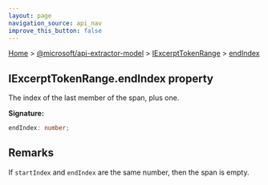 ```yaml
---
layout: page
navigation_source: api_nav
improve_this_button: false
---
```



[Home](./index.md) &gt; [@microsoft/api-extractor-model](./api-extractor-model.md) &gt; [IExcerptTokenRange](./api-extractor-model.iexcerpttokenrange.md) &gt; [endIndex](./api-extractor-model.iexcerpttokenrange.endindex.md)

## IExcerptTokenRange.endIndex property

The index of the last member of the span, plus one.

<b>Signature:</b>

```typescript
endIndex: number;
```

## Remarks

If `startIndex` and `endIndex` are the same number, then the span is empty.
